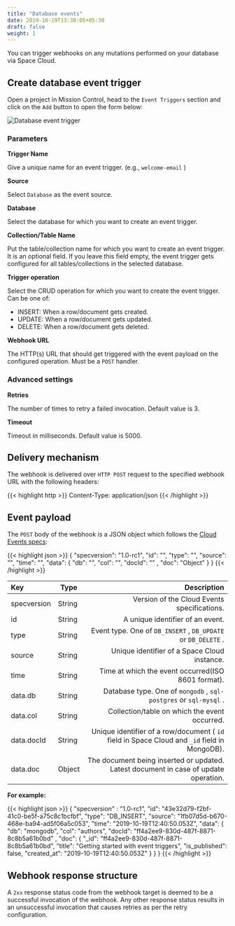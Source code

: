 ```yaml
---
title: "Database events"
date: 2019-10-19T13:38:05+05:30
draft: false
weight: 1
---
```

You can trigger webhooks on any mutations performed on your database via Space Cloud.

## Create database event trigger

Open a project in Mission Control, head to the `Event Triggers` section and click on the `Add` button to open the form below:

![Database event trigger](/images/screenshots/db-trigger.png)

### Parameters

**Trigger Name**

Give a unique name for an event trigger. (e.g., `welcome-email` )

**Source**

Select `Database` as the event source.

**Database**

Select the database for which you want to create an event trigger.

**Collection/Table Name**

Put the table/collection name for which you want to create an event trigger. It is an optional field. If you leave this field empty, the event trigger gets configured for all tables/collections in the selected database.

**Trigger operation**

Select the CRUD operation for which you want to create the event trigger. Can be one of:

* INSERT: When a row/document gets created.
* UPDATE: When a row/document gets updated.
* DELETE: When a row/document gets deleted.

**Webhook URL**

The HTTP(s) URL that should get triggered with the event payload on the configured operation. Must be a `POST` handler.

### Advanced settings

**Retries** 

The number of times to retry a failed invocation. Default value is 3.

**Timeout**

Timeout in milliseconds. Default value is 5000.

## Delivery mechanism

The webhook is delivered over `HTTP POST` request to the specified webhook URL with the following headers:

{{< highlight http >}}
Content-Type: application/json
{{< /highlight >}}  

## Event payload

The `POST` body of the webhook is a JSON object which follows the [Cloud Events specs](https://github.com/cloudevents/spec):

{{< highlight json >}}
{
  "specversion": "1.0-rc1",
  "id": "<unique-uuid>",
  "type": "<event-type>",
  "source": "<space-cloud-node-id>",
  "time": "<date-string>",
  "data": {
    "db": "<db-type>",
    "col": "<col-name>",
    "docId": "<document-id>" ,
    "doc": "Object"
  }
}
{{< /highlight >}}  


| Key         | Type   |                                                                                  Description |
|:------------|--------|---------------------------------------------------------------------------------------------:|
| specversion | String |                                                  Version of the Cloud Events specifications. |
| id          | String |                                                             A unique identifier of an event. |
| type        | String |                                Event type. One of `DB_INSERT` , `DB_UPDATE` or `DB_DELETE` . |
| source      | String |                                                 Unique identifier of a Space Cloud instance. |
| time        | String |                                           Time at which the event occurred(ISO 8601 format). |
| data.db     | String |                            Database type. One of `mongodb` , `sql-postgres` or `sql-mysql` . |
| data.col    | String |                                                Collection/table on which the event occurred. |
| data.docId  | String | Unique identifier of a row/document ( `id` field in Space Cloud and `_id` field in MongoDB). |
| data.doc    | Object |         The document being inserted or updated. Latest document in case of update operation. |

**For example:**

{{< highlight json >}}
{
  "specversion" : "1.0-rc1",
  "id": "43e32d79-f2bf-41c0-be5f-a75c8c1bcfbf",
  "type": "DB_INSERT",
  "source": "1fb07d5d-b670-468e-ba94-ad5f06a5c053",
  "time": "2019-10-19T12:40:50.053Z",
  "data": {
    "db": "mongodb",
    "col": "authors",
    "docId": "ff4a2ee9-830d-487f-8871-8c8b5a61b0bd" ,
    "doc": {
      "_id": "ff4a2ee9-830d-487f-8871-8c8b5a61b0bd",
      "title": "Getting started with event triggers",
      "is_published": false,
      "created_at": "2019-10-19T12:40:50.053Z"
    }
  }
}
{{< /highlight >}}

## Webhook response structure
A `2xx` response status code from the webhook target is deemed to be a successful invocation of the webhook. Any other response status results in an unsuccessful invocation that causes retries as per the retry configuration.

<!-- ### Retry-After header
If the webhook response contains a `Retry-After` header, then the event gets redelivered once more after the duration (in seconds) found in the header. Note that the header is respected if the response status code is `429` (Too many requests).

The `Retry-After` header is useful for retrying/rate-limiting/debouncing your webhook triggers. -->